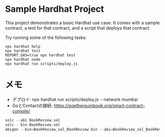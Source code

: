 # Sample Hardhat Project

This project demonstrates a basic Hardhat use case. It comes with a sample contract, a test for that contract, and a script that deploys that contract.

Try running some of the following tasks:

```shell
npx hardhat help
npx hardhat test
REPORT_GAS=true npx hardhat test
npx hardhat node
npx hardhat run scripts/deploy.js
```

# メモ

-  デプロイ: npx hardhat run scripts/deploy.js --network mumbai
- GoとContactの接続: https://goethereumbook.org/smart-contract-compile/

```go
solc --abi BookReview.sol
solc --bin BookReview.sol
abigen --bin=BookReview_sol_BookReview.bin --abi=BookReview_sol_BookReview.abi --pkg=store --out=BookReview.go
```